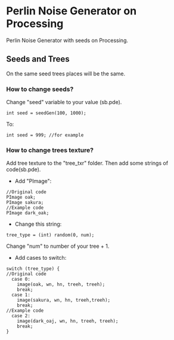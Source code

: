 # Perlin Noise Generator on Processing
Perlin Noise Generator with seeds on Processing.

## Seeds and Trees
On the same seed trees places will be the same. 

### How to change seeds? 
Change "seed" variable to your value (sb.pde).
```Processing
int seed = seedGen(100, 1000);
```
To:
```Processing
int seed = 999; //for example
```

### How to change trees texture? 
Add tree texture to the "tree_txr" folder. Then add some strings of code(sb.pde).

- Add "PImage":
```Processing
//Original code
PImage oak;
PImage sakura;
//Example code
PImage dark_oak;
```
- Change this string:
```Processing 
tree_type = (int) random(0, num); 
```
Change "num" to number of your tree + 1.

- Add cases to switch:
```Processing 
switch (tree_type) {
//Original code
  case 0:
    image(oak, wn, hn, treeh, treeh);
    break;
  case 1:
    image(sakura, wn, hn, treeh,treeh);
    break;
//Example code
  case 2:
    image(dark_oaj, wn, hn, treeh, treeh);
    break;
}
```